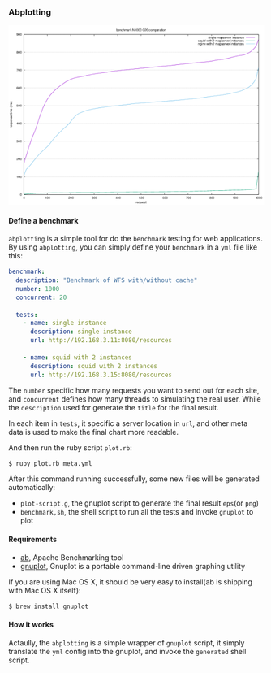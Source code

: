 ### Abplotting

![How it looks like](benchmark-n1000-c20-3.png)

#### Define a benchmark

`abplotting` is a simple tool for do the `benchmark` testing for web applications. By using `abplotting`, you can 
simply define your `benchmark` in a `yml` file like this:

```yml
benchmark:
  description: "Benchmark of WFS with/without cache"
  number: 1000
  concurrent: 20

  tests:
    - name: single instance
      description: single instance
      url: http://192.168.3.11:8080/resources

    - name: squid with 2 instances
      description: squid with 2 instances
      url: http://192.168.3.15:8080/resources
```

The `number` specific how many requests you want to send out for each site, and `concurrent` defines how many threads to simulating the real user. While the `description` used for generate the `title` for the final result.

In each item in `tests`, it specific a server location in `url`, and other meta data is used to make the final chart more readable.

And then run the ruby script `plot.rb`:

```sh
$ ruby plot.rb meta.yml
```

After this command running successfully, some new files will be generated automatically:

-  `plot-script.g`, the gnuplot script to generate the final result `eps`(or `png`)
-  `benchmark,sh`, the shell script to run all the tests and invoke `gnuplot` to plot


#### Requirements

-  [ab](https://httpd.apache.org/docs/2.2/programs/ab.html), Apache Benchmarking tool
-  [gnuplot](http://www.gnuplot.info/), Gnuplot is a portable command-line driven graphing utility

If you are using Mac OS X, it should be very easy to install(ab is shipping with Mac OS X itself):

```sh
$ brew install gnuplot
```

#### How it works

Actaully, the `abplotting` is a simple wrapper of `gnuplot` script, it simply translate the `yml` config into the gnuplot, and invoke the `generated` shell script.


